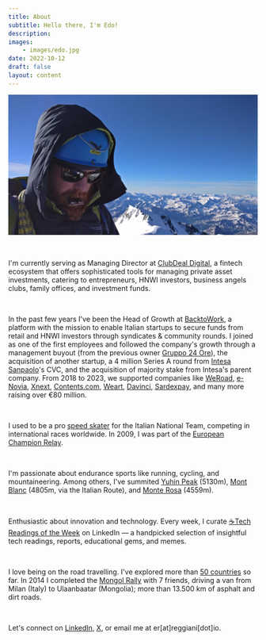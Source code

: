```yaml
---
title: About
subtitle: Hello there, I'm Edo!
description: 
images: 
    - images/edo.jpg
date: 2022-10-12
draft: false
layout: content
---
```


![Edo](images/edo.jpg)

&nbsp;
&nbsp;

I'm currently serving as Managing Director at [ClubDeal Digital](https://www.linkedin.com/company/clubdeal-digital/), a fintech ecosystem that offers sophisticated tools for managing private asset investments, catering to entrepreneurs, HNWI investors, business angels clubs, family offices, and investment funds.

&nbsp;

In the past few years I've been the Head of Growth at [BacktoWork](https://www.backtowork24.com), a platform with the mission to enable Italian startups to secure funds from retail and HNWI investors through syndicates & community rounds. I joined as one of the first employees and followed the company's growth through a management buyout (from the previous owner [Gruppo 24 Ore](https://it.wikipedia.org/wiki/Gruppo_24_ORE)), the acquisition of another startup, a 4 million Series A round from [Intesa Sanpaolo](https://group.intesasanpaolo.com/en/newsroom/press-releases/2019/06/CNT-05-000000053513A)'s CVC, and the acquisition of majority stake from Intesa's parent company. From 2018 to 2023, we supported companies like [WeRoad](https://www.weroad.travel/), [e-Novia](https://e-novia.it/en/), [Xnext](https://www.x-next.com/), [Contents.com](https://www.contents.com/), [Weart](https://weart.it/), [Davinci](https://davincisalute.com/), [Sardexpay](https://www.sardexpay.net/), and many more raising over €80 million.

&nbsp;

I used to be a pro [speed skater](https://en.wikipedia.org/wiki/Short-track_speed_skating) for the Italian National Team, competing in international races worldwide. In 2009, I was part of the [European Champion Relay](https://en.wikipedia.org/wiki/2009_European_Short_Track_Speed_Skating_Championships). 

&nbsp;

I'm passionate about endurance sports like running, cycling, and mountaineering. Among others, I've summited [Yuhin Peak](https://peakbagger.com/peak.aspx?pid=-82489) (5130m), [Mont Blanc](https://en.wikipedia.org/wiki/Mont_Blanc) (4805m, via the Italian Route), and [Monte Rosa](https://it.wikipedia.org/wiki/Monte_Rosa) (4559m).

&nbsp;

Enthusiastic about innovation and technology. Every week, I curate [☕Tech Readings of the Week](https://www.linkedin.com/newsletters/7039008827605692416/?displayConfirmation=true) on LinkedIn — a handpicked selection of insightful tech readings, reports, educational gems, and memes.

&nbsp;

I love being on the road travelling. I've explored more than [50 countries](../../stuff/20211204_travelmap/) so far. In 2014 I completed the [Mongol Rally](https://en.wikipedia.org/wiki/Mongol_Rally) with 7 friends, driving a van from Milan (Italy) to Ulaanbaatar (Mongolia); more than 13.500 km of asphalt and dirt roads.

&nbsp;

Let's connect on [LinkedIn](https://linkedin.com/in/edoardo-reggiani/), [X](https://twitter.com/EdoardoReggiani), or  email me at er[at]reggiani[dot]io.


